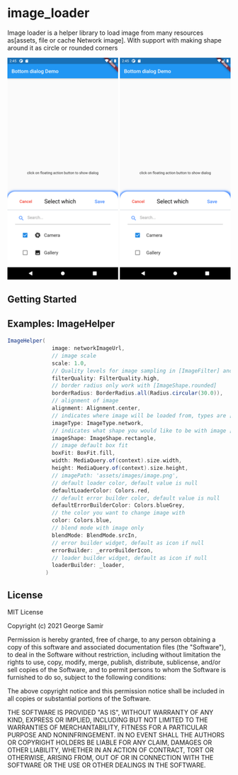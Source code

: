 # image_loader

Image loader is a helper library to load image from many resources as[assets, file or cache Network image].
  With support with making shape around it as circle or rounded corners

<img src="https://github.com/georgesamirmansour/bottom_dialog/blob/master/screenShot/1.png?raw=true" width="250" height="500">
<img src="https://github.com/georgesamirmansour/bottom_dialog/blob/master/screenShot/2.png?raw=true" width="250" height="500">



## Getting Started



## Examples: ImageHelper
```groovy
ImageHelper(
              image: networkImageUrl,
              // image scale
              scale: 1.0,
              // Quality levels for image sampling in [ImageFilter] and [Shader] objects that sample
              filterQuality: FilterQuality.high,
              // border radius only work with [ImageShape.rounded]
              borderRadius: BorderRadius.all(Radius.circular(30.0)),
              // alignment of image
              alignment: Alignment.center,
              // indicates where image will be loaded from, types are [network, asset,file]
              imageType: ImageType.network,
              // indicates what shape you would like to be with image [rectangle, oval,circle or none]
              imageShape: ImageShape.rectangle,
              // image default box fit
              boxFit: BoxFit.fill,
              width: MediaQuery.of(context).size.width,
              height: MediaQuery.of(context).size.height,
              // imagePath: 'assets/images/image.png',
              // default loader color, default value is null
              defaultLoaderColor: Colors.red,
              // default error builder color, default value is null
              defaultErrorBuilderColor: Colors.blueGrey,
              // the color you want to change image with
              color: Colors.blue,
              // blend mode with image only
              blendMode: BlendMode.srcIn,
              // error builder widget, default as icon if null
              errorBuilder: _errorBuilderIcon,
              // loader builder widget, default as icon if null
              loaderBuilder: _loader,
            )
```
License
--------
MIT License

Copyright (c) 2021 George Samir

Permission is hereby granted, free of charge, to any person obtaining a copy
of this software and associated documentation files (the "Software"), to deal
in the Software without restriction, including without limitation the rights
to use, copy, modify, merge, publish, distribute, sublicense, and/or sell
copies of the Software, and to permit persons to whom the Software is
furnished to do so, subject to the following conditions:

The above copyright notice and this permission notice shall be included in all
copies or substantial portions of the Software.

THE SOFTWARE IS PROVIDED "AS IS", WITHOUT WARRANTY OF ANY KIND, EXPRESS OR
IMPLIED, INCLUDING BUT NOT LIMITED TO THE WARRANTIES OF MERCHANTABILITY,
FITNESS FOR A PARTICULAR PURPOSE AND NONINFRINGEMENT. IN NO EVENT SHALL THE
AUTHORS OR COPYRIGHT HOLDERS BE LIABLE FOR ANY CLAIM, DAMAGES OR OTHER
LIABILITY, WHETHER IN AN ACTION OF CONTRACT, TORT OR OTHERWISE, ARISING FROM,
OUT OF OR IN CONNECTION WITH THE SOFTWARE OR THE USE OR OTHER DEALINGS IN THE
SOFTWARE.